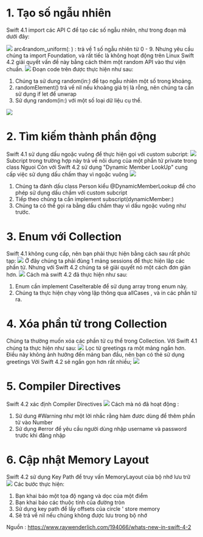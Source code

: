 # 1. Tạo số ngẫu nhiên 
Swift 4.1 import  các API C để tạo các số ngẫu nhiên, như trong đoạn mã dưới đây:

![](https://images.viblo.asia/a5d96ced-c11d-4db9-91d2-28f54629de27.PNG)
arc4random_uniform(: ) :  trả về 1 số ngẫu  nhiên từ 0 - 9. Nhưng yêu cầu chúng ta import Foundation, và rất tiếc là không hoạt động trên Linux
Swift 4.2 giải quyết vấn đề này bằng cách thêm một random API vào thư viện chuẩn. 
![](https://images.viblo.asia/2b4c310c-2b67-4557-896b-fa2116d03901.PNG)
Đoạn code trên được thực hiện như sau:
1. Chúng ta sử dung  random(in:) để tạo ngẫu nhiên một số trong khoảng.
2. randomElement() trả về nil nếu khoảng giá trị là rỗng, nên chúng ta cần sử dụng if let để unwrap
3. Sử dụng  random(in:)  với một số loại dữ liệu cụ thể.

![](https://images.viblo.asia/1e8834b2-e338-41ff-8fd6-dc1aefb0e2ea.PNG)
# 2. Tìm kiếm thành phần động
Swift 4.1 sử dụng dấu ngoặc vuông để thực hiện gọi với custom subcript: 
![](https://images.viblo.asia/b0e48213-60c3-435f-aa6c-ae731658f420.PNG)
Subcript trong trường hợp này trả về nôi dung của một phần tử private trong class Nguoi
Còn với Swift 4.2 sử dụng "Dynamic Member LookUp" cung cấp việc sử dụng dấu chấm thay vì ngoặc vuông
![](https://images.viblo.asia/8a386e1a-1b1b-48bb-babc-bc43852f9997.PNG)
1. Chúng ta đánh dấu class Person kiểu @DynamicMemberLookup để cho phép sử dụng dấu chấm với custom subcript
2. Tiếp theo chúng ta cần implement subscript(dynamicMember:) 
3. Chúng ta có thể gọi ra bằng dấu chấm thay vì dấu ngoặc vuông như trước.
# 3. Enum với Collection
Swift 4.1 không cung cấp, nên bạn phải thực hiện bằng cách sau rất phức tạp:
![](https://images.viblo.asia/e72f8ac7-03af-4c97-b4cf-997414a0913a.PNG)
Ở đây chúng ta phải đùng 1 mảng sessions để thực hiện lăp các phần tử.  Nhưng với Swift 4.2 chúng ta sẽ giải quyết nó một cách đơn giản hơn. 
![](https://images.viblo.asia/d4f4e1e7-9673-46a8-ac4f-1b9d0c419b18.PNG)
Cách mà swift 4.2  đã thực hiện như sau:
1. Enum cần implement CaseIterable để sử dụng array trong enum này.
2. Chúng ta thực hiện chạy vòng lặp thông qua allCases , và in các phần tử ra.

# 4. Xóa phần tử trong Collection
Chúng ta thường muốn xóa các phần tử cụ thể trong Collection. Với Swift 4.1 chúng ta thực hiện như sau:
![](https://images.viblo.asia/467960a1-7686-40d8-a28e-90075d7bc280.PNG)
Lọc từ greetings  ra một mảng ngắn hơn. Điều này không ảnh hưởng đến mảng ban đầu, nên bạn có thẻ sử dụng greetings
Với Swift 4.2 sẽ ngắn gọn hơn rất nhiều; 
![](https://images.viblo.asia/41afa22b-2e4d-46ee-8beb-6c89ad041496.PNG)
# 5.  Compiler Directives
Swift 4.2 xác định  Compiler Directives 
![](https://images.viblo.asia/819bf5b9-2e54-400b-af76-2ed5cfdccb92.PNG)
Cách mà nó đã hoạt động : 
1. Sử dung #Warning như một lời nhắc rằng hàm đươc dùng để thêm phần tử vào Number 
2. Sử dụng #error để yêu cầu người dùng nhập username và password trước khi đăng nhập
# 6. Cập nhật Memory Layout
Swift 4.2 sử dụng Key Path để truy vấn MemoryLayout của bộ nhớ lưu trữ 
![](https://images.viblo.asia/45303ffd-7f98-4a4a-b834-77515fb9a139.PNG)
Các bước thực hiện: 
1. Bạn khai báo một tọa độ ngang và dọc của một điểm 
2. Bạn khai báo các thuộc tính của đường tròn
3.  Sử dụng key path để lấy offsets  của circle ' store memory
4.  Sẽ trả về nil nếu chúng không được lưu trong bộ nhớ 

Nguồn : https://www.raywenderlich.com/194066/whats-new-in-swift-4-2
